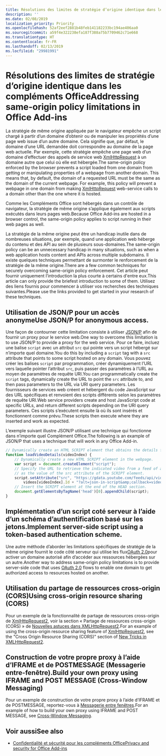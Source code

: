 ```yaml
---
title: Résolutions des limites de stratégie d’origine identique dans les compléments Office
description: ''
ms.date: 02/08/2019
localization_priority: Priority
ms.openlocfilehash: 52af2eef2881b48feb141182233bc194ae406aa0
ms.sourcegitcommit: a59f4e322238efa187f388a75b7709462c71e668
ms.translationtype: HT
ms.contentlocale: fr-FR
ms.lasthandoff: 02/13/2019
ms.locfileid: "29981991"
---
```

# <a name="addressing-same-origin-policy-limitations-in-office-add-ins"></a><span data-ttu-id="6f3ce-102">Résolutions des limites de stratégie d’origine identique dans les compléments Office</span><span class="sxs-lookup"><span data-stu-id="6f3ce-102">Addressing same-origin policy limitations in Office Add-ins</span></span>

<span data-ttu-id="6f3ce-p101">La stratégie de même origine appliquée par le navigateur empêche un script chargé à partir d’un domaine d’obtenir ou de manipuler les propriétés d’une page web issue d’un autre domaine. Cela signifie que, par défaut, le domaine d’une URL demandée doit correspondre au domaine de la page web actuelle. Par exemple, cette stratégie empêche une page web d’un domaine d’effectuer des appels de service web [XmlHttpRequest](https://www.w3.org/TR/XMLHttpRequest/) à un domaine autre que celui où elle est hébergée.</span><span class="sxs-lookup"><span data-stu-id="6f3ce-p101">The same-origin policy enforced by the browser prevents a script loaded from one domain from getting or manipulating properties of a webpage from another domain. This means that, by default, the domain of a requested URL must be the same as the domain of the current webpage. For example, this policy will prevent a webpage in one domain from making [XmlHttpRequest](https://www.w3.org/TR/XMLHttpRequest/) web-service calls to a domain other than the one where it is hosted.</span></span>

<span data-ttu-id="6f3ce-106">Comme les Compléments Office sont hébergés dans un contrôle de navigateur, la stratégie de même origine s’applique également aux scripts exécutés dans leurs pages web.</span><span class="sxs-lookup"><span data-stu-id="6f3ce-106">Because Office Add-ins are hosted in a browser control, the same-origin policy applies to script running in their web pages as well.</span></span>

<span data-ttu-id="6f3ce-107">La stratégie de la même origine peut être un handicap inutile dans de nombreuses situations, par exemple, quand une application web héberge du contenu et des API au sein de plusieurs sous-domaines.</span><span class="sxs-lookup"><span data-stu-id="6f3ce-107">The same-origin policy can be an unnecessary handicap in many situations, such as when a web application hosts content and APIs across multiple subdomains.</span></span> <span data-ttu-id="6f3ce-108">Il existe quelques techniques permettant de surmonter le renforcement de la stratégie de la même origine.</span><span class="sxs-lookup"><span data-stu-id="6f3ce-108">There are a few common techniques for securely overcoming same-origin policy enforcement.</span></span> <span data-ttu-id="6f3ce-109">Cet article peut fournir uniquement l’introduction la plus courte à certains d'entre eux.</span><span class="sxs-lookup"><span data-stu-id="6f3ce-109">This article can only provide the briefest introduction to some of them.</span></span> <span data-ttu-id="6f3ce-110">Utilisez des liens fournis pour commencer à utiliser vos recherches des techniques suivantes.</span><span class="sxs-lookup"><span data-stu-id="6f3ce-110">Please use the links provided to get started in your research of these techniques.</span></span>

## <a name="use-jsonp-for-anonymous-access"></a><span data-ttu-id="6f3ce-111">Utilisation de JSON/P pour un accès anonyme</span><span class="sxs-lookup"><span data-stu-id="6f3ce-111">Use JSON/P for anonymous access.</span></span>

<span data-ttu-id="6f3ce-112">Une façon de contourner cette limitation consiste à utiliser [JSON/P](https://www.w3schools.com/js/js_json_jsonp.asp) afin de fournir un proxy pour le service web.</span><span class="sxs-lookup"><span data-stu-id="6f3ce-112">One way to overcome this limitation is to use JSON/P to provide a proxy for the web service.</span></span> <span data-ttu-id="6f3ce-113">Pour ce faire, incluez une balise `script` avec un attribut `src` qui pointe vers un script hébergé sur n’importe quel domaine.</span><span class="sxs-lookup"><span data-stu-id="6f3ce-113">You do this by including a `script` tag with a `src` attribute that points to some script hosted on any domain.</span></span> <span data-ttu-id="6f3ce-114">Vous pouvez créer les balises `script` par programmation, créer dynamiquement l’URL vers laquelle pointer l’attribut `src`, puis passer des paramètres à l’URL au moyen de paramètres de requête URI.</span><span class="sxs-lookup"><span data-stu-id="6f3ce-114">You can programmatically create the `script` tags, dynamically create the URL to point the `src` attribute to, and then pass parameters to the URL via URI query parameters.</span></span> <span data-ttu-id="6f3ce-115">Les fournisseurs de services web créent et hébergent du code JavaScript sur des URL spécifiques et renvoient des scripts différents selon les paramètres de requête URI.</span><span class="sxs-lookup"><span data-stu-id="6f3ce-115">Web service providers create and host JavaScript code at specific URLs, and return different scripts depending on the URI query parameters.</span></span> <span data-ttu-id="6f3ce-116">Ces scripts s’exécutent ensuite là où ils sont insérés et fonctionnent comme prévu.</span><span class="sxs-lookup"><span data-stu-id="6f3ce-116">These scripts then execute where they are inserted and work as expected.</span></span>

<span data-ttu-id="6f3ce-117">L’exemple suivant illustre JSON/P utilisant une technique qui fonctionne dans n’importe quel Complément Office.</span><span class="sxs-lookup"><span data-stu-id="6f3ce-117">The following is an example of JSON/P that uses a technique that will work in any Office Add-in.</span></span>

```js
// Dynamically create an HTML SCRIPT element that obtains the details for the specified video.
function loadVideoDetails(videoIndex) {
    // Dynamically create a new HTML SCRIPT element in the webpage.
    var script = document.createElement("script");
    // Specify the URL to retrieve the indicated video from a feed of a current list of videos,
    // as the value of the src attribute of the SCRIPT element. 
    script.setAttribute("src", "https://gdata.youtube.com/feeds/api/videos/" + 
        videos[videoIndex].Id + "?alt=json-in-script&amp;callback=videoDetailsLoaded");
    // Insert the SCRIPT element at the end of the HEAD section.
    document.getElementsByTagName('head')[0].appendChild(script);
}

```


## <a name="implement-server-side-code-using-a-token-based-authorization-scheme"></a><span data-ttu-id="6f3ce-118">Implémentation d’un script coté serveur à l’aide d’un schéma d’authentification basé sur les jetons.</span><span class="sxs-lookup"><span data-stu-id="6f3ce-118">Implement server-side script using a token-based authentication scheme.</span></span>

<span data-ttu-id="6f3ce-119">Une autre méthode d’aborder les limitations spécifiques de stratégie de la même origine fournit le code côté serveur qui utilise les flux[OAuth 2.0](https://oauth.net/2/)pour activer un domaine autorisé afin d’accéder aux ressources hébergées sur un autre.</span><span class="sxs-lookup"><span data-stu-id="6f3ce-119">Another way to address same-origin policy limitations is to provide server-side code that uses [OAuth 2.0](https://oauth.net/2/) flows to enable one domain to get authorized access to resources hosted on another.</span></span> 


## <a name="use-cross-origin-resource-sharing-cors"></a><span data-ttu-id="6f3ce-120">Utilisation du partage de ressources cross-origin (CORS)</span><span class="sxs-lookup"><span data-stu-id="6f3ce-120">Using cross-origin resource sharing (CORS)</span></span>


<span data-ttu-id="6f3ce-121">Pour un exemple de la fonctionnalité de partage de ressources cross-origin de [XmlHttpRequest2](https://dvcs.w3.org/hg/xhr/raw-file/tip/Overview.html), voir la section « Partage de ressources cross-origin (CORS) » de [Nouvelles astuces dans XMLHttpRequest2](https://www.html5rocks.com/en/tutorials/file/xhr2/).</span><span class="sxs-lookup"><span data-stu-id="6f3ce-121">For an example of using the cross-origin resource sharing feature of [XmlHttpRequest2](https://dvcs.w3.org/hg/xhr/raw-file/tip/Overview.html), see the "Cross Origin Resource Sharing (CORS)" section of [New Tricks in XMLHttpRequest2](https://www.html5rocks.com/en/tutorials/file/xhr2/).</span></span>


## <a name="build-your-own-proxy-using-iframe-and-post-message-cross-window-messaging"></a><span data-ttu-id="6f3ce-122">Construction de votre propre proxy à l’aide d’IFRAME et de POSTMESSAGE (Messagerie entre-fenêtre).</span><span class="sxs-lookup"><span data-stu-id="6f3ce-122">Build your own proxy using IFRAME and POST MESSAGE (Cross-Window Messaging)</span></span>


<span data-ttu-id="6f3ce-123">Pour un exemple de construction de votre propre proxy à l’aide d’IFRAME et de POSTMESSAGE, reportez-vous à [Messagerie entre fenêtres](http://ejohn.org/blog/cross-window-messaging/).</span><span class="sxs-lookup"><span data-stu-id="6f3ce-123">For an example of how to build your own proxy using IFRAME and POST MESSAGE, see [Cross-Window Messaging](http://ejohn.org/blog/cross-window-messaging/).</span></span>


## <a name="see-also"></a><span data-ttu-id="6f3ce-124">Voir aussi</span><span class="sxs-lookup"><span data-stu-id="6f3ce-124">See also</span></span>

- [<span data-ttu-id="6f3ce-125">Confidentialité et sécurité pour les compléments Office</span><span class="sxs-lookup"><span data-stu-id="6f3ce-125">Privacy and security for Office Add-ins</span></span>](../concepts/privacy-and-security.md)
    
